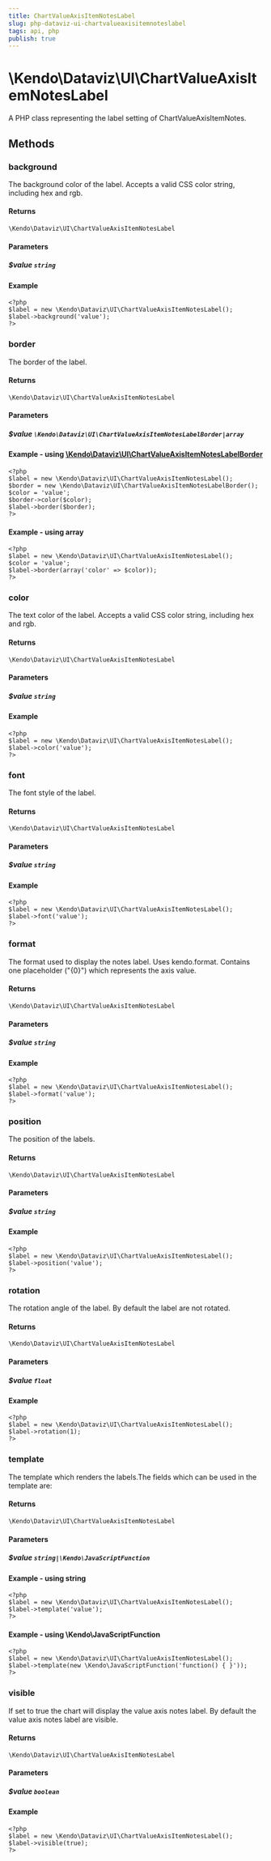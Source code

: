 ```yaml
---
title: ChartValueAxisItemNotesLabel
slug: php-dataviz-ui-chartvalueaxisitemnoteslabel
tags: api, php
publish: true
---
```


# \Kendo\Dataviz\UI\ChartValueAxisItemNotesLabel

A PHP class representing the label setting of ChartValueAxisItemNotes.


## Methods

### background
The background color of the label. Accepts a valid CSS color string, including hex and rgb.

#### Returns
`\Kendo\Dataviz\UI\ChartValueAxisItemNotesLabel`

#### Parameters

##### $value `string`



#### Example 
    <?php
    $label = new \Kendo\Dataviz\UI\ChartValueAxisItemNotesLabel();
    $label->background('value');
    ?>

### border

The border of the label.

#### Returns
`\Kendo\Dataviz\UI\ChartValueAxisItemNotesLabel`

#### Parameters

##### $value `\Kendo\Dataviz\UI\ChartValueAxisItemNotesLabelBorder|array`


#### Example - using [\Kendo\Dataviz\UI\ChartValueAxisItemNotesLabelBorder](/api/wrappers/php/Kendo/Dataviz/UI/ChartValueAxisItemNotesLabelBorder)
    <?php
    $label = new \Kendo\Dataviz\UI\ChartValueAxisItemNotesLabel();
    $border = new \Kendo\Dataviz\UI\ChartValueAxisItemNotesLabelBorder();
    $color = 'value';
    $border->color($color);
    $label->border($border);
    ?>

#### Example - using array

    <?php
    $label = new \Kendo\Dataviz\UI\ChartValueAxisItemNotesLabel();
    $color = 'value';
    $label->border(array('color' => $color));
    ?>

### color
The text color of the label. Accepts a valid CSS color string, including hex and rgb.

#### Returns
`\Kendo\Dataviz\UI\ChartValueAxisItemNotesLabel`

#### Parameters

##### $value `string`



#### Example 
    <?php
    $label = new \Kendo\Dataviz\UI\ChartValueAxisItemNotesLabel();
    $label->color('value');
    ?>

### font
The font style of the label.

#### Returns
`\Kendo\Dataviz\UI\ChartValueAxisItemNotesLabel`

#### Parameters

##### $value `string`



#### Example 
    <?php
    $label = new \Kendo\Dataviz\UI\ChartValueAxisItemNotesLabel();
    $label->font('value');
    ?>

### format
The format used to display the notes label. Uses kendo.format. Contains one placeholder ("{0}") which represents the axis value.

#### Returns
`\Kendo\Dataviz\UI\ChartValueAxisItemNotesLabel`

#### Parameters

##### $value `string`



#### Example 
    <?php
    $label = new \Kendo\Dataviz\UI\ChartValueAxisItemNotesLabel();
    $label->format('value');
    ?>

### position
The position of the labels.

#### Returns
`\Kendo\Dataviz\UI\ChartValueAxisItemNotesLabel`

#### Parameters

##### $value `string`



#### Example 
    <?php
    $label = new \Kendo\Dataviz\UI\ChartValueAxisItemNotesLabel();
    $label->position('value');
    ?>

### rotation
The rotation angle of the label. By default the label are not rotated.

#### Returns
`\Kendo\Dataviz\UI\ChartValueAxisItemNotesLabel`

#### Parameters

##### $value `float`



#### Example 
    <?php
    $label = new \Kendo\Dataviz\UI\ChartValueAxisItemNotesLabel();
    $label->rotation(1);
    ?>

### template
The template which renders the labels.The fields which can be used in the template are:

#### Returns
`\Kendo\Dataviz\UI\ChartValueAxisItemNotesLabel`

#### Parameters

##### $value `string|\Kendo\JavaScriptFunction`



#### Example  - using string
    <?php
    $label = new \Kendo\Dataviz\UI\ChartValueAxisItemNotesLabel();
    $label->template('value');
    ?>

#### Example  - using \Kendo\JavaScriptFunction
    <?php
    $label = new \Kendo\Dataviz\UI\ChartValueAxisItemNotesLabel();
    $label->template(new \Kendo\JavaScriptFunction('function() { }'));
    ?>

### visible
If set to true the chart will display the value axis notes label. By default the value axis notes label are visible.

#### Returns
`\Kendo\Dataviz\UI\ChartValueAxisItemNotesLabel`

#### Parameters

##### $value `boolean`



#### Example 
    <?php
    $label = new \Kendo\Dataviz\UI\ChartValueAxisItemNotesLabel();
    $label->visible(true);
    ?>

